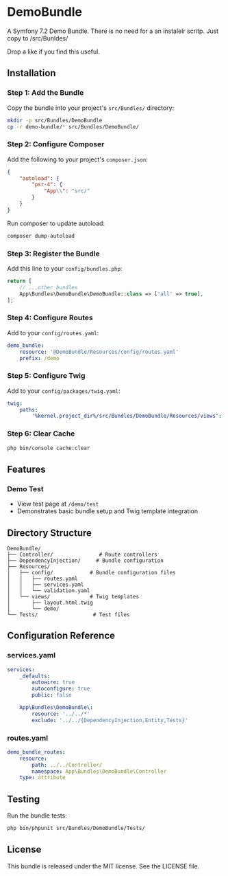 # DemoBundle

A Symfony 7.2 Demo Bundle.
There is no need for a an instalelr scritp. Just copy to /src/Bunldes/

Drop a like if you find this useful.

## Installation

### Step 1: Add the Bundle
Copy the bundle into your project's `src/Bundles/` directory:
```bash
mkdir -p src/Bundles/DemoBundle
cp -r demo-bundle/* src/Bundles/DemoBundle/
```

### Step 2: Configure Composer
Add the following to your project's `composer.json`:
```json
{
    "autoload": {
        "psr-4": {
            "App\\": "src/"
        }
    }
}
```

Run composer to update autoload:
```bash
composer dump-autoload
```

### Step 3: Register the Bundle
Add this line to your `config/bundles.php`:
```php
return [
    // ...other bundles
    App\Bundles\DemoBundle\DemoBundle::class => ['all' => true],
];
```

### Step 4: Configure Routes
Add to your `config/routes.yaml`:
```yaml
demo_bundle:
    resource: '@DemoBundle/Resources/config/routes.yaml'
    prefix: /demo
```

### Step 5: Configure Twig
Add to your `config/packages/twig.yaml`:
```yaml
twig:
    paths:
        '%kernel.project_dir%/src/Bundles/DemoBundle/Resources/views': DemoBundle
```

### Step 6: Clear Cache
```bash
php bin/console cache:clear
```

## Features

### Demo Test
- View test page at `/demo/test`
- Demonstrates basic bundle setup and Twig template integration

## Directory Structure
```
DemoBundle/
├── Controller/               # Route controllers
├── DependencyInjection/     # Bundle configuration
├── Resources/
│   ├── config/            # Bundle configuration files
│   │   ├── routes.yaml
│   │   ├── services.yaml
│   │   └── validation.yaml
│   └── views/             # Twig templates
│       ├── layout.html.twig
│       └── demo/
└── Tests/                  # Test files
```

## Configuration Reference

### services.yaml
```yaml
services:
    _defaults:
        autowire: true
        autoconfigure: true
        public: false

    App\Bundles\DemoBundle\:
        resource: '../../*'
        exclude: '../../{DependencyInjection,Entity,Tests}'
```

### routes.yaml
```yaml
demo_bundle_routes:
    resource: 
        path: ../../Controller/
        namespace: App\Bundles\DemoBundle\Controller
    type: attribute
```

## Testing
Run the bundle tests:
```bash
php bin/phpunit src/Bundles/DemoBundle/Tests/
```

## License
This bundle is released under the MIT license. See the LICENSE file.
